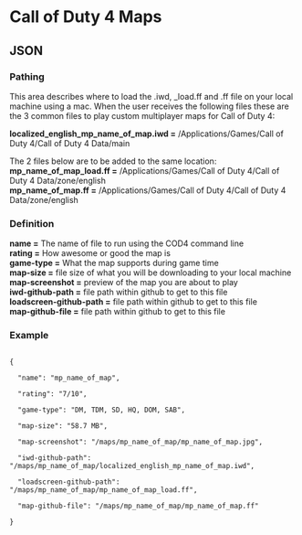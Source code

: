 # Call of Duty 4 Maps


## JSON

### Pathing
This area describes where to load the .iwd, _load.ff and .ff file on your local machine using a mac. When the user receives the following files these are the 3 common files to play custom multiplayer maps for Call of Duty 4:

**localized_english_mp_name_of_map.iwd =** /Applications/Games/Call of Duty 4/Call of Duty 4 Data/main

The 2 files below are to be added to the same location:<br />
**mp_name_of_map_load.ff =** /Applications/Games/Call of Duty 4/Call of Duty 4 Data/zone/english<br />
**mp_name_of_map.ff =** /Applications/Games/Call of Duty 4/Call of Duty 4 Data/zone/english

### Definition
**name =** The name of file to run using the COD4 command line<br />
**rating =** How awesome or good the map is<br />
**game-type =** What the map supports during game time<br />
**map-size =** file size of what you will be downloading to your local machine<br />
**map-screenshot =** preview of the map you are about to play<br />
**iwd-github-path =** file path within github to get to this file<br />
**loadscreen-github-path =** file path within github to get to this file<br />
**map-github-file =** file path within github to get to this file

### Example
<pre><code> 
{<br />
  "name": "mp_name_of_map",<br />
  "rating": "7/10",<br />
  "game-type": "DM, TDM, SD, HQ, DOM, SAB",<br />
  "map-size": "58.7 MB",<br />
  "map-screenshot": "/maps/mp_name_of_map/mp_name_of_map.jpg",<br />
  "iwd-github-path": "/maps/mp_name_of_map/localized_english_mp_name_of_map.iwd",<br />
  "loadscreen-github-path": "/maps/mp_name_of_map/mp_name_of_map_load.ff",<br />
  "map-github-file": "/maps/mp_name_of_map/mp_name_of_map.ff"<br />
}</code></pre>